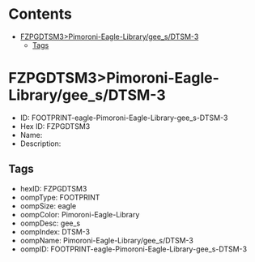 



Contents
========

* [FZPGDTSM3>Pimoroni-Eagle-Library/gee_s/DTSM-3](#fzpgdtsm3pimoroni-eagle-librarygee_sdtsm-3)
	* [Tags](#tags)

# FZPGDTSM3>Pimoroni-Eagle-Library/gee_s/DTSM-3

- ID: FOOTPRINT-eagle-Pimoroni-Eagle-Library-gee_s-DTSM-3
- Hex ID: FZPGDTSM3
- Name: 
- Description: 

## Tags

- hexID: FZPGDTSM3
- oompType: FOOTPRINT
- oompSize: eagle
- oompColor: Pimoroni-Eagle-Library
- oompDesc: gee_s
- oompIndex: DTSM-3
- oompName: Pimoroni-Eagle-Library/gee_s/DTSM-3
- oompID: FOOTPRINT-eagle-Pimoroni-Eagle-Library-gee_s-DTSM-3
